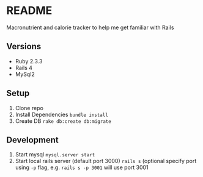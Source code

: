 # README

Macronutrient and calorie tracker to help me get familiar with Rails

## Versions
* Ruby 2.3.3
* Rails 4
* MySql2

## Setup
1. Clone repo
2. Install Dependencies 
  `bundle install`
3. Create DB
  `rake db:create db:migrate`

## Development
1. Start mysql
  `mysql.server start`
2. Start local rails server (default port 3000)
  `rails s` (optional specify port using `-p` flag, e.g. `rails s -p 3001` will use port 3001
